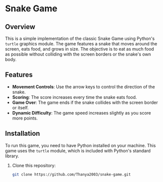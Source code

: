 # Snake Game

## Overview

This is a simple implementation of the classic Snake Game using Python's `turtle` graphics module. The game features a snake that moves around the screen, eats food, and grows in size. The objective is to eat as much food as possible without colliding with the screen borders or the snake's own body.

## Features

- **Movement Controls**: Use the arrow keys to control the direction of the snake.
- **Scoring**: The score increases every time the snake eats food.
- **Game Over**: The game ends if the snake collides with the screen border or itself.
- **Dynamic Difficulty**: The game speed increases slightly as you score more points.

## Installation

To run this game, you need to have Python installed on your machine. This game uses the `turtle` module, which is included with Python's standard library.

1. Clone this repository:
   ```bash
   git clone https://github.com/Thanya2003/snake-game.git
